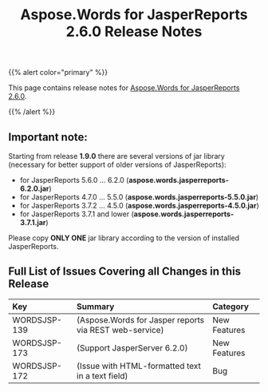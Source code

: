 ﻿---
title: Aspose.Words for JasperReports 2.6.0 Release Notes
articleTitle: Aspose.Words for JasperReports 2.6.0 Release Notes
linktitle: Aspose.Words for JasperReports 2.6.0 Release Notes
description: "Aspose.Words for JasperReports 2.6.0 Release Notes – learn about the latest updates and fixes."
type: docs
weight: 90
url: /jasperreports/aspose-words-for-jasperreports-2-6-0-release-notes/
---

{{% alert color="primary" %}}

This page contains release notes for [Aspose.Words for JasperReports 2.6.0](https://downloads.aspose.com/words/jasperreports/new-releases/aspose.words-for-jasperreports-2.6.0/).

{{% /alert %}}

## Important note:

Starting from release **1.9.0** there are several versions of jar library (necessary for better support of older versions of JasperReports):

- for JasperReports 5.6.0 ... 6.2.0 (**aspose.words.jasperreports-6.2.0.jar**)
- for JasperReports 4.7.0 ... 5.5.0 (**aspose.words.jasperreports-5.5.0.jar**)
- for JasperReports 3.7.2 ... 4.5.0 (**aspose.words.jasperreports-4.5.0.jar**)
- for JasperReports 3.7.1 and lower (**aspose.words.jasperreports-3.7.1.jar**)

Please copy **ONLY ONE** jar library according to the version of installed JasperReports.

## Full List of Issues Covering all Changes in this Release

|Key |Summary |Category |
| :- | :- | :- |
|WORDSJSP-139 |(Aspose.Words for Jasper reports via REST web-service) |New Features |
|WORDSJSP-173 |(Support JasperServer 6.2.0) |New Features |
|WORDSJSP-172 |(Issue with HTML-formatted text in a text field) |Bug |


